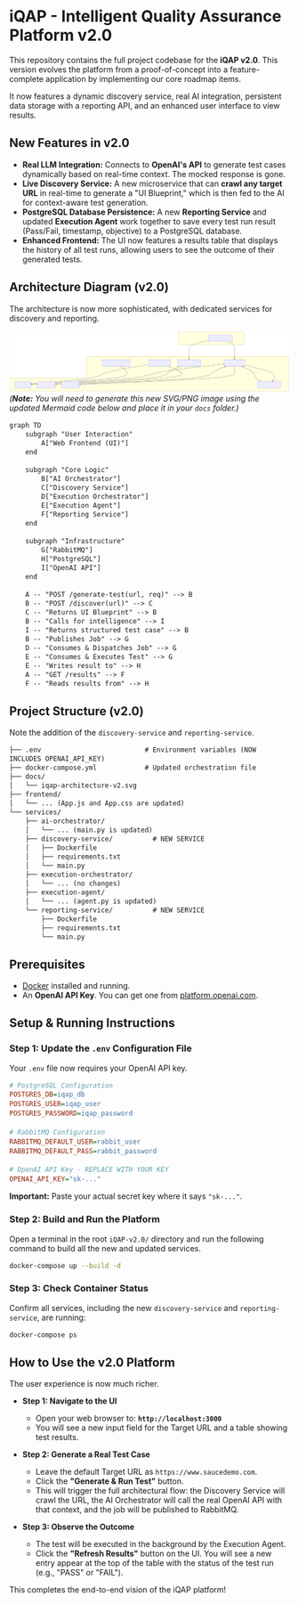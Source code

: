 # iQAP - Intelligent Quality Assurance Platform v2.0

This repository contains the full project codebase for the **iQAP v2.0**. This version evolves the platform from a proof-of-concept into a feature-complete application by implementing our core roadmap items.

It now features a dynamic discovery service, real AI integration, persistent data storage with a reporting API, and an enhanced user interface to view results.

## New Features in v2.0

*   **Real LLM Integration:** Connects to **OpenAI's API** to generate test cases dynamically based on real-time context. The mocked response is gone.
*   **Live Discovery Service:** A new microservice that can **crawl any target URL** in real-time to generate a "UI Blueprint," which is then fed to the AI for context-aware test generation.
*   **PostgreSQL Database Persistence:** A new **Reporting Service** and updated **Execution Agent** work together to save every test run result (Pass/Fail, timestamp, objective) to a PostgreSQL database.
*   **Enhanced Frontend:** The UI now features a results table that displays the history of all test runs, allowing users to see the outcome of their generated tests.

## Architecture Diagram (v2.0)

The architecture is now more sophisticated, with dedicated services for discovery and reporting.

![iQAP v2.0 Architecture Diagram](./docs/iqap-architecture-v2.svg)
*(**Note:** You will need to generate this new SVG/PNG image using the updated Mermaid code below and place it in your `docs` folder.)*

```mermaid
graph TD
    subgraph "User Interaction"
        A["Web Frontend (UI)"]
    end

    subgraph "Core Logic"
        B["AI Orchestrator"]
        C["Discovery Service"]
        D["Execution Orchestrator"]
        E["Execution Agent"]
        F["Reporting Service"]
    end

    subgraph "Infrastructure"
        G["RabbitMQ"]
        H["PostgreSQL"]
        I["OpenAI API"]
    end
    
    A -- "POST /generate-test(url, req)" --> B
    B -- "POST /discover(url)" --> C
    C -- "Returns UI Blueprint" --> B
    B -- "Calls for intelligence" --> I
    I -- "Returns structured test case" --> B
    B -- "Publishes Job" --> G
    D -- "Consumes & Dispatches Job" --> G
    E -- "Consumes & Executes Test" --> G
    E -- "Writes result to" --> H
    A -- "GET /results" --> F
    F -- "Reads results from" --> H
```

## Project Structure (v2.0)

Note the addition of the `discovery-service` and `reporting-service`.

```iQAP-v2.0/
├── .env                          # Environment variables (NOW INCLUDES OPENAI_API_KEY)
├── docker-compose.yml            # Updated orchestration file
├── docs/
│   └── iqap-architecture-v2.svg
├── frontend/
│   └── ... (App.js and App.css are updated)
└── services/
    ├── ai-orchestrator/
    │   └── ... (main.py is updated)
    ├── discovery-service/          # NEW SERVICE
    │   ├── Dockerfile
    │   ├── requirements.txt
    │   └── main.py
    ├── execution-orchestrator/
    │   └── ... (no changes)
    ├── execution-agent/
    │   └── ... (agent.py is updated)
    └── reporting-service/          # NEW SERVICE
        ├── Dockerfile
        ├── requirements.txt
        └── main.py
```

## Prerequisites

*   [Docker](https://www.docker.com/products/docker-desktop/) installed and running.
*   An **OpenAI API Key**. You can get one from [platform.openai.com](https://platform.openai.com/).

## Setup & Running Instructions

### Step 1: Update the `.env` Configuration File
Your `.env` file now requires your OpenAI API key.

```ini
# PostgreSQL Configuration
POSTGRES_DB=iqap_db
POSTGRES_USER=iqap_user
POSTGRES_PASSWORD=iqap_password

# RabbitMQ Configuration
RABBITMQ_DEFAULT_USER=rabbit_user
RABBITMQ_DEFAULT_PASS=rabbit_password

# OpenAI API Key - REPLACE WITH YOUR KEY
OPENAI_API_KEY="sk-..."
```
**Important:** Paste your actual secret key where it says `"sk-..."`.

### Step 2: Build and Run the Platform
Open a terminal in the root `iQAP-v2.0/` directory and run the following command to build all the new and updated services.

```bash
docker-compose up --build -d
```

### Step 3: Check Container Status
Confirm all services, including the new `discovery-service` and `reporting-service`, are running:

```bash
docker-compose ps
```

## How to Use the v2.0 Platform

The user experience is now much richer.

*   **Step 1: Navigate to the UI**
    *   Open your web browser to: **`http://localhost:3000`**
    *   You will see a new input field for the Target URL and a table showing test results.

*   **Step 2: Generate a Real Test Case**
    *   Leave the default Target URL as `https://www.saucedemo.com`.
    *   Click the **"Generate & Run Test"** button.
    *   This will trigger the full architectural flow: the Discovery Service will crawl the URL, the AI Orchestrator will call the real OpenAI API with that context, and the job will be published to RabbitMQ.

*   **Step 3: Observe the Outcome**
    *   The test will be executed in the background by the Execution Agent.
    *   Click the **"Refresh Results"** button on the UI. You will see a new entry appear at the top of the table with the status of the test run (e.g., "PASS" or "FAIL").

This completes the end-to-end vision of the iQAP platform!